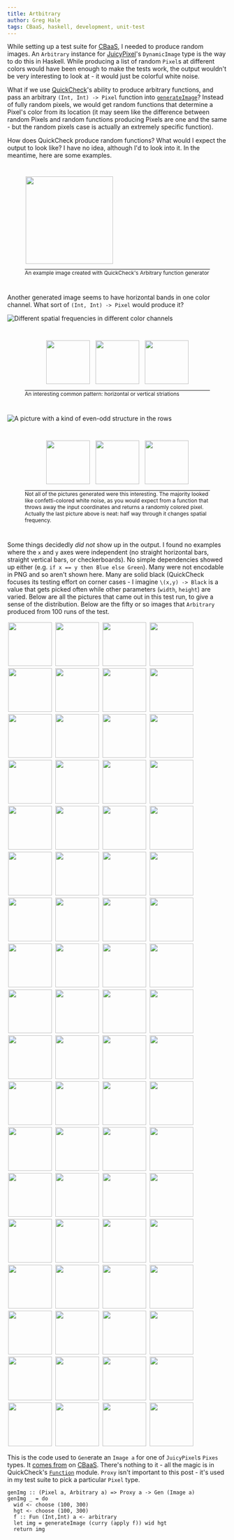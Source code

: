 ```yaml
---
title: Artbitrary
author: Greg Hale
tags: CBaaS, haskell, development, unit-test
---
```


While setting up a test suite for [CBaaS](https://github.com/CBMM/CBaaS), I needed to produce random images. An `Arbitrary` instance for [JuicyPixel](http://hackage.haskell.org/package/JuicyPixels)'s `DynamicImage` type is the way to do this in Haskell. While producing a list of random `Pixel`s at different colors would have been enough to make the tests work, the output wouldn't be very interesting to look at - it would just be colorful white noise.

What if we use [QuickCheck](https://hackage.haskell.org/package/QuickCheck)'s ability to produce arbitrary functions, and pass an arbitrary `(Int, Int) -> Pixel` function into [`generateImage`](http://hackage.haskell.org/package/JuicyPixels-3.2.7/docs/Codec-Picture.html#v:generateImage)? Instead of fully random pixels, we would get random functions that determine a Pixel's color from its location (it may seem like the difference between random Pixels and random functions producing Pixels are one and the same - but the random pixels case is actually an extremely specific function).

How does QuickCheck produce random functions? What would I expect the output to look like? I have no idea, although I'd to look into it. In the meantime, here are some examples.

<div class="figure">
<img src="/images/arbitraryjuicy/4.png" style="height:200px;margin:2px;"/>
<p class="caption" style="border-style:solid;border-width:1px 0px 0px 0px;font-size:12px;">
An example image created with QuickCheck's Arbitrary function generator</p>
</div>

<!--more-->

Another generated image seems to have horizontal bands in one color channel. What sort of `(Int, Int) -> Pixel` would produce it?

![Different spatial frequencies in different color channels](/images/arbitraryjuicy/55.png)

<div class="figure"><div class="several"><img src="/images/arbitraryjuicy/5.png" class="juicy-example"/><img src="/images/arbitraryjuicy/37.png" class="juicy-example"/><img src="/images/arbitraryjuicy/61.png" class="juicy-example"/></div><p class="caption">An interesting common pattern: horizontal or vertical striations</p></div>



![A picture with a kind of even-odd structure in the rows](/images/arbitraryjuicy/97.png)


<div class="figure"><div class="several"><img src="/images/arbitraryjuicy/42.png" class="juicy-example"/><img src="/images/arbitraryjuicy/12.png" class="juicy-example"/><img src="/images/arbitraryjuicy/63.png" class="juicy-example"/></div><p class="caption">Not all of the pictures generated were this interesting. The majority looked like confetti-colored white noise, as you would expect from a function that throws away the input coordinates and returns a randomly colored pixel. Actually the last picture above is neat: half way through it changes spatial frequency.</p></div>

Some things decidedly *did not* show up in the output. I found no examples where the `x` and `y` axes were independent (no straight horizontal bars, straight vertical bars, or checkerboards). No simple dependencies showed up either (e.g. `if x == y then Blue else Green`). Many were not encodable in PNG and so aren't shown here. Many are solid black (QuickCheck focuses its testing effort on corner cases - I imagine `\(x,y) -> Black` is a value that gets picked often while other parameters (`width`, `height`) are varied. Below are all the pictures that came out in this test run, to give a sense of the distribution. Below are the fifty or so images that `Arbitrary` produced from 100 runs of the test.

<style>

div.figure {
 margin: 40px;
}

div.figure div.several {
  display: flex;
  margin-left: auto;
  margin-right: auto;
  width: 80%;
}

div.figure div.several img{
  display: inline-block;
}

div.figure .caption{
  border-style: solid;
  border-width: 1px 0px 0px 0px;
  font-size: 12px;
}

div.figure img{
  display: block;
  height:100px;
  margin-left: auto;
  margin-right: auto;
}

.juicy-example {
  height: 100px;
  margin: 2px;
}
</style>

<img class="juicy-example" src="/images/arbitraryjuicy/0.png"/>
<img class="juicy-example" src="/images/arbitraryjuicy/10.png"/>
<img class="juicy-example" src="/images/arbitraryjuicy/12.png"/>
<img class="juicy-example" src="/images/arbitraryjuicy/13.png"/>
<img class="juicy-example" src="/images/arbitraryjuicy/14.png"/>
<img class="juicy-example" src="/images/arbitraryjuicy/15.png"/>
<img class="juicy-example" src="/images/arbitraryjuicy/16.png"/>
<img class="juicy-example" src="/images/arbitraryjuicy/18.png"/>
<img class="juicy-example" src="/images/arbitraryjuicy/19.png"/>
<img class="juicy-example" src="/images/arbitraryjuicy/20.png"/>
<img class="juicy-example" src="/images/arbitraryjuicy/21.png"/>
<img class="juicy-example" src="/images/arbitraryjuicy/22.png"/>
<img class="juicy-example" src="/images/arbitraryjuicy/25.png"/>
<img class="juicy-example" src="/images/arbitraryjuicy/27.png"/>
<img class="juicy-example" src="/images/arbitraryjuicy/28.png"/>
<img class="juicy-example" src="/images/arbitraryjuicy/29.png"/>
<img class="juicy-example" src="/images/arbitraryjuicy/3.png"/>
<img class="juicy-example" src="/images/arbitraryjuicy/30.png"/>
<img class="juicy-example" src="/images/arbitraryjuicy/31.png"/>
<img class="juicy-example" src="/images/arbitraryjuicy/34.png"/>
<img class="juicy-example" src="/images/arbitraryjuicy/36.png"/>
<img class="juicy-example" src="/images/arbitraryjuicy/37.png"/>
<img class="juicy-example" src="/images/arbitraryjuicy/38.png"/>
<img class="juicy-example" src="/images/arbitraryjuicy/39.png"/>
<img class="juicy-example" src="/images/arbitraryjuicy/4.png"/>
<img class="juicy-example" src="/images/arbitraryjuicy/40.png"/>
<img class="juicy-example" src="/images/arbitraryjuicy/41.png"/>
<img class="juicy-example" src="/images/arbitraryjuicy/42.png"/>
<img class="juicy-example" src="/images/arbitraryjuicy/44.png"/>
<img class="juicy-example" src="/images/arbitraryjuicy/46.png"/>
<img class="juicy-example" src="/images/arbitraryjuicy/47.png"/>
<img class="juicy-example" src="/images/arbitraryjuicy/48.png"/>
<img class="juicy-example" src="/images/arbitraryjuicy/49.png"/>
<img class="juicy-example" src="/images/arbitraryjuicy/5.png"/>
<img class="juicy-example" src="/images/arbitraryjuicy/51.png"/>
<img class="juicy-example" src="/images/arbitraryjuicy/52.png"/>
<img class="juicy-example" src="/images/arbitraryjuicy/53.png"/>
<img class="juicy-example" src="/images/arbitraryjuicy/55.png"/>
<img class="juicy-example" src="/images/arbitraryjuicy/56.png"/>
<img class="juicy-example" src="/images/arbitraryjuicy/6.png"/>
<img class="juicy-example" src="/images/arbitraryjuicy/60.png"/>
<img class="juicy-example" src="/images/arbitraryjuicy/61.png"/>
<img class="juicy-example" src="/images/arbitraryjuicy/62.png"/>
<img class="juicy-example" src="/images/arbitraryjuicy/63.png"/>
<img class="juicy-example" src="/images/arbitraryjuicy/64.png"/>
<img class="juicy-example" src="/images/arbitraryjuicy/65.png"/>
<img class="juicy-example" src="/images/arbitraryjuicy/67.png"/>
<img class="juicy-example" src="/images/arbitraryjuicy/68.png"/>
<img class="juicy-example" src="/images/arbitraryjuicy/7.png"/>
<img class="juicy-example" src="/images/arbitraryjuicy/70.png"/>
<img class="juicy-example" src="/images/arbitraryjuicy/71.png"/>
<img class="juicy-example" src="/images/arbitraryjuicy/72.png"/>
<img class="juicy-example" src="/images/arbitraryjuicy/75.png"/>
<img class="juicy-example" src="/images/arbitraryjuicy/78.png"/>
<img class="juicy-example" src="/images/arbitraryjuicy/79.png"/>
<img class="juicy-example" src="/images/arbitraryjuicy/8.png"/>
<img class="juicy-example" src="/images/arbitraryjuicy/80.png"/>
<img class="juicy-example" src="/images/arbitraryjuicy/81.png"/>
<img class="juicy-example" src="/images/arbitraryjuicy/82.png"/>
<img class="juicy-example" src="/images/arbitraryjuicy/84.png"/>
<img class="juicy-example" src="/images/arbitraryjuicy/85.png"/>
<img class="juicy-example" src="/images/arbitraryjuicy/86.png"/>
<img class="juicy-example" src="/images/arbitraryjuicy/9.png"/>
<img class="juicy-example" src="/images/arbitraryjuicy/90.png"/>
<img class="juicy-example" src="/images/arbitraryjuicy/91.png"/>
<img class="juicy-example" src="/images/arbitraryjuicy/92.png"/>
<img class="juicy-example" src="/images/arbitraryjuicy/93.png"/>
<img class="juicy-example" src="/images/arbitraryjuicy/95.png"/>
<img class="juicy-example" src="/images/arbitraryjuicy/96.png"/>
<img class="juicy-example" src="/images/arbitraryjuicy/97.png"/>
<img class="juicy-example" src="/images/arbitraryjuicy/98.png"/>
<img class="juicy-example" src="/images/arbitraryjuicy/99.png"/>

This is the code used to `Gen`erate an `Image a` for one of `JuicyPixel`s `Pixes` types. It [comes from](https://github.com/CBMM/CBaaS/blob/84c9607b9de856091344b13392022e5e1847af45/test/ModelSpec.hs#L77-L85) on [CBaaS](https://github.com/CBMM/CBaaS). There's nothing to it - all the magic is in QuickCheck's [`Function`](https://hackage.haskell.org/package/QuickCheck-2.8.2/docs/Test-QuickCheck-Function.html) module. `Proxy` isn't important to this post - it's used in my test suite to pick a particular `Pixel` type. 

~~~~ { .haskell }
genImg :: (Pixel a, Arbitrary a) => Proxy a -> Gen (Image a)
genImg _ = do
  wid <- choose (100, 300)
  hgt <- choose (100, 300)
  f :: Fun (Int,Int) a <- arbitrary
  let img = generateImage (curry (apply f)) wid hgt
  return img
~~~~
